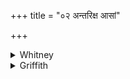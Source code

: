 +++
title = "०२ अन्तरिक्ष आसां"

+++

<details><summary>Whitney</summary>

### Translation
2. In the atmosphere is the station of them, as of those sitting  
wearied; the station of this that exists (*bhūtá*): that the pious  
know—or they do not.

### Notes
'Of them' (*āsām*, fem.) in **a** the comm. explains to mean "of the  
plants," and then, alternatively, "of the waters"; doubtless the latter  
is correct, the waters being that "whereby the plants live" (1 **d**).  
Ppp. reads in **a**. *antarikṣam*, which means virtually the same as our  
text: the reservoir of the waters is the atmosphere or is in it (not in  
heaven nor earth, 1 **c**). The analogy of vii. 95. 2 suggests *gávām*  
as wanting at the beginning of **b**: the waters are ordinarily as quiet  
as cows that lie resting: a comparison from the usual Vedic source.  
Weber suggested that *sthā́ma* be read twice; and this R. favors. The  
Anukr. ignores the deficiency in the pāda. For **d**, Ppp. has *viduṣṣ  
kṛd bheṣatodanaḥ*.
</details>

<details><summary>Griffith</summary>

Their station, as of those who rest when weary, is in midmost air: The base whereon this world is built, the sages know or know it not.
</details>
